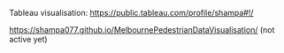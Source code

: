  Tableau visualisation: https://public.tableau.com/profile/shampa#!/ 
 
 https://shampa077.github.io/MelbournePedestrianDataVisualisation/ (not active yet)
